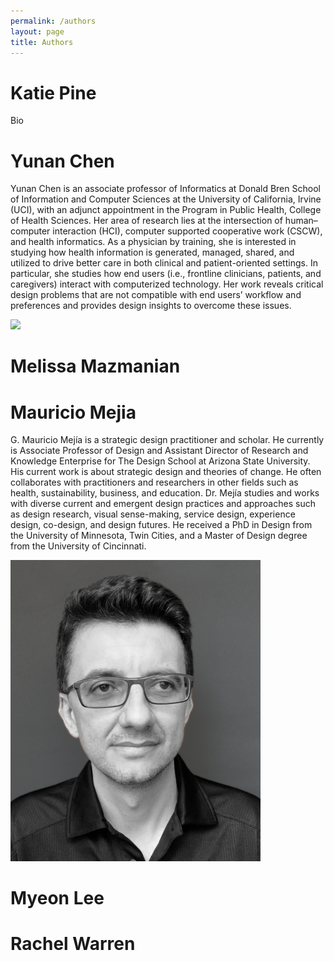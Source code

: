 ```yaml
---
permalink: /authors
layout: page
title: Authors
---
```


# Katie Pine 

Bio 

# Yunan Chen 

Yunan Chen is an associate professor of Informatics at Donald Bren School of Information and Computer Sciences at the University of California, Irvine (UCI), with an adjunct appointment in the Program in Public Health, College of Health Sciences. Her area of research lies at the intersection of human–computer interaction (HCI), computer supported cooperative work (CSCW), and health informatics. As a physician by training, she is interested in studying how health information is generated, managed, shared, and utilized to drive better care in both clinical and patient-oriented settings. In particular, she studies how end users (i.e., frontline clinicians, patients, and caregivers) interact with computerized technology. Her work reveals critical design problems that are not compatible with end users’ workflow and preferences and provides design insights to overcome these issues.

 <img src="./assets/imgs/yunan_chen.jpeg" width="400px">

# Melissa Mazmanian 



# Mauricio Mejia

G. Mauricio Mejía is a strategic design practitioner and scholar. He currently is Associate Professor of Design and Assistant Director of Research and Knowledge Enterprise for The Design School at Arizona State University. His current work is about strategic design and theories of change. He often collaborates with practitioners and researchers in other fields such as health, sustainability, business, and education. Dr. Mejía studies and works with diverse current and emergent design practices and approaches such as design research, visual sense-making, service design, experience design, co-design, and design futures. He received a PhD in Design from the University of Minnesota, Twin Cities, and a Master of Design degree from the University of Cincinnati.

 <img src="./assets/imgs/mauricio-mejia-600x.png" width="400px">


# Myeon Lee 

# Rachel Warren 